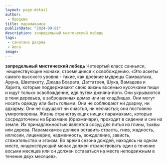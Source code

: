 ```yaml
---
layout: page-detail
author:
 - Яшодеви
title: парамахамса
publishDate: "2024-09-01"
description: запредельный мистический лебедь
tags:
 - санатана дхарма
 - йога
image: 
---
```


__запредельный мистический лебедь__
Четвертый класс санньяси, &nbsp;нищенствующие монахи, стремящиеся к освобождению.
 «Это аскеты самого высокого уровня - такие, как древние мудрецы Самвартака, Аруна, Шветакету, Джада Бхарата, Даттатрея, Шука, Вамадева и Харита, которые поддерживают свою жизнь восемью кусочками пищи и ищут только освобождение, идя путем джняна-йоги. Они укрываются в тени деревьев, в заброшенных домах или на кладбищах. Они могут носить одежду или быть голыми. Они не соблюдают ни дхарму, ни адхарму. Они не ощущают ни счастья, ни несчастья; они постоянно умиротворены. Жизнь странствующих нищих парамахамс, которые сосредоточены на Брахмане (брахмачари), проходит в сидении и сне на земле. Их принадлежностью является сосуд для питья из глины, тыквы или дерева. Парамахамса должен оставить страсть, гнев, жадность, иллюзии, лицемерие, надменность, вожделение, зависть, стяжательство и эгоизм. Во время сезона дождей, находясь на одном месте, нищенствующий монах должен странствовать один в течение восьми месяцев или он должен оставаться на месте неподвижным в течение двух месяцев».


